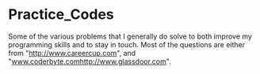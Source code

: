 # Practice_Codes

Some of the various problems that I generally do solve to both improve my programming skills and to stay in touch. Most of the questions are either from "http://www.careercup.com", and "www.coderbyte.comhttp://www.glassdoor.com".
